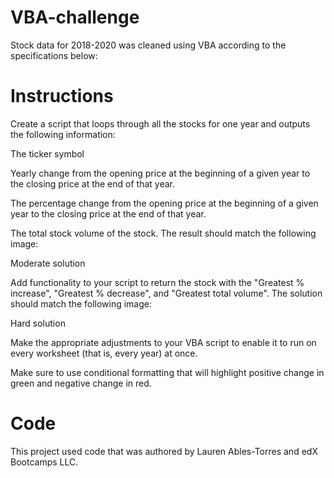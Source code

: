 # VBA-challenge

Stock data for 2018-2020 was cleaned using VBA according to the specifications below:

# Instructions
Create a script that loops through all the stocks for one year and outputs the following information:

The ticker symbol

Yearly change from the opening price at the beginning of a given year to the closing price at the end of that year.

The percentage change from the opening price at the beginning of a given year to the closing price at the end of that year.

The total stock volume of the stock. The result should match the following image:

Moderate solution

Add functionality to your script to return the stock with the "Greatest % increase", "Greatest % decrease", and "Greatest total volume". The solution should match the following image:

Hard solution

Make the appropriate adjustments to your VBA script to enable it to run on every worksheet (that is, every year) at once.

Make sure to use conditional formatting that will highlight positive change in green and negative change in red.

# Code
This project used code that was authored by Lauren Ables-Torres and edX Bootcamps LLC.
